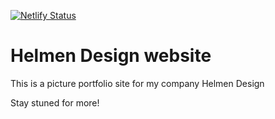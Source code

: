[![Netlify Status](https://api.netlify.com/api/v1/badges/e4304aaa-09c1-4c46-ac0e-a464312b7fd1/deploy-status)](https://app.netlify.com/sites/helmendesign/deploys)

# Helmen Design website

This is a picture portfolio site for my company Helmen Design

Stay stuned for more!
